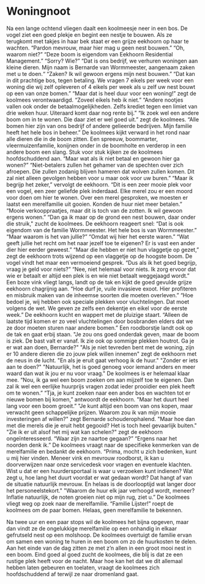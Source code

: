 # Woningnoot

Na een lange ochtend vliegen daalt een koolmeesje neer in een bos. De vogel ziet een goed plekje en begint een nestje te bouwen. Als ze terugkomt met takjes in haar bek staat er een grijze eekhoorn op haar te wachten.
“Pardon  mevrouw, maar hier mag u geen nest bouwen.”
“Oh, waarom niet?”
“Deze boom is eigendom van Eekhoorn Residential Management.”
“Sorry? Wie?”
“Dat is ons bedrijf, we verhuren woningen aan kleine dieren. Mijn naam is Bernarde van Wormmeester, aangenaam zaken met u te doen.“
“Zaken? Ik wil gewoon ergens mijn nest bouwen.”
“Dat kan in dit prachtige bos, tegen betaling. We vragen 7 eikels per week voor een woning die wij zelf opleveren of 4 eikels per week als u zelf uw nest bouwt op een van onze bomen.”
“Maar dat is heel duur voor een woning!” zegt de koolmees verontwaardigd. 
“Zoveel eikels heb ik niet.”
“Andere nootjes vallen ook onder de betaalmogelijkheden. Zelfs krediet tegen een limiet van drie weken huur. Uiteraard komt daar nog rente bij.”
“Ik zoek wel een andere boom om in te wonen. Die daar ziet er wel goed uit.” zegt de koolmees.
“Alle bomen hier zijn van ons bedrijf of andere gelieerde bedrijven. Mijn familie heeft het hele bos in beheer.”
De koolmees kijkt verward in het rond naar alle dieren die in de boom zitten. Een spreeuw, boommarter, vleermuizenfamilie, konijnen onder in de boomholte en verderop in een andere boom een slang. Stuk voor stuk kijken ze de koolmees hoofdschuddend aan.
“Maar wat als ik niet betaal en gewoon hier ga wonen?”
“Niet-betalers zullen het gehamer van de spechten over zich afroepen. Die zullen zodanig blijven hameren dat wolven zullen komen. Dit zal niet alleen gevolgen hebben voor u maar ook voor uw buren.”
“Maar ik begrijp het zeker,” vervolgt de eekhoorn.
“Dit is een zeer mooie plek voor een vogel, een zeer geliefde plek inderdaad. Elke merel zou er een moord voor doen om hier te wonen. Over een merel gesproken, we moesten er laatst een merelfamilie uit gooien. Konden de huur niet meer betalen.”
“Mooie verkooppraatjes, maar dit is toch van de zotten. Ik wil gewoon ergens wonen.”
“Dan ga ik maar op de grond een nest bouwen, daar onder die struik," zucht de koolmees. 
De eekhoorn reageert snel: “Dat is ook eigendom van de familie Wormmeester. Het hele bos is van Wormmeester.”
“Maar waarom is het van jullie?”
“Omdat wij hier het eerste waren.”
“Wat geeft jullie het recht om het naar jezelf toe te eigenen? Er is vast een ander dier hier eerder geweest.”
“Maar die hebben er niet hun vlaggetje op gezet,” zegt de eekhoorn trots wijzend op een vlaggetje op de hoogste boom. 
De vogel vindt het maar een vermoeiend gesprek. “Dus als ik het goed begrijp, vraag je geld voor niets?”
“Nee, niet helemaal voor niets. Ik zorg ervoor dat wie er betaalt er altijd een plek is en wie niet betaalt weggejaagd wordt.”
Een boze vink vliegt langs, landt op de tak en kijkt de goed gevulde grijze eekhoorn chagrijnig aan.
“Hoe durf je, vuile invasieve exoot. Hier profiteren en misbruik maken van de inheemse soorten die moeten overleven.”
“Hoe bedoel je, wij hebben ook speciale plekken voor vluchtelingen. Dat moet volgens de wet. We geven ze zelfs een dekentje en eikel voor de eerste week.”
De eekhoorn kucht en wappert met de pluizige staart.
“Alleen de laatste tijd komen er zo veel  vluchtelingen door bosbranden elders dat we ze door moeten sturen naar andere bomen.”
Een roodborstje landt ook op de tak en gaat erbij staan.
"Je zou ons goed onderdak geven, maar de boom is ziek. De bast valt er vanaf. Ik zie ook op sommige plekken houtrot. Ga je er wat aan doen, Bernarde?"
"Als je niet tevreden bent met de woning, zijn er 10 andere dieren die zo jouw plek willen innemen" zegt de eekhoorn met de neus in de lucht.
"En als je eruit gaat verhoog ik de huur."
"Zonder er iets aan te doen?"
"Natuurlijk, het is goed genoeg voor iemand anders en meer waard dan wat ik jou er nu voor vraag."
De koolmees is er helemaal klaar mee.
“Nou, ik ga wel een boom zoeken om aan mijzelf toe te eigenen. Dan zal ik wel een eerlijke huurprijs vragen zodat ieder prooidier een plek heeft om te wonen.”
“Tja, je kunt zoeken naar een ander bos en wachten tot er nieuwe bomen bij komen,” antwoordt de eekhoorn.
"Maar het duurt heel lang voor een boom groeit.”
"Je kunt altijd een boom van ons kopen, maar verwacht geen schappelijke prijzen. Waarom zou ik van mijn mooie investeringen af willen?" zegt Bernarde schouderophalend.
"Maar hoe dan met die merels die je eruit hebt gegooid? Het is toch heel gevaarlijk buiten."
"Zie ik er uit alsof het mij wat kan schelen?" zegt de eekhoorn ongeïnteresseerd.
“Waar zijn ze naartoe gegaan?”
“Ergens naar het noorden denk ik.”
De koolmees vraagt naar de specifieke kenmerken van de merelfamilie en bedankt de eekhoorn.
“Prima, mocht u zich bedenken, kunt u mij hier vinden. Meneer vink en mevrouw roodborst, ik kan u doorverwijzen naar onze servicedesk voor vragen en eventuele klachten. Wist u dat er een huurdersportaal is waar u verzoeken kunt indienen? Wat zegt u, hoe lang het duurt voordat er wat gedaan wordt? Dat hangt af van de situatie natuurlijk mevrouw. En helaas is de doorlooptijd wat langer door het personeelstekort."
"Waarom de huur elk jaar verhoogd wordt, meneer? Inflatie natuurlijk, de noten groeien niet op mijn rug, ziet u.”
De koolmees vliegt weg op zoek naar de merelfamilie.
“Familie Lijster!” roept de koolmees om de paar bomen. Helaas, geen merelfamilie te bekennen.

Na twee uur en een paar stops wil de koolmees het bijna opgeven, maar dan vindt ze de ongelukkige merelfamilie op een onhandig in elkaar gefrutseld nest op een molshoop. De koolmees overtuigt de familie ervan om samen een woning te huren in een boom om zo de huurkosten te delen. 
Aan het einde van de dag zitten ze met z’n allen in een groot mooi nest in een boom. Eind goed al goed zucht de koolmees, die blij is dat ze een rustige plek heeft voor de nacht. Maar hoe kan het dat we dit allemaal hebben laten gebeuren en toelaten, vraagt de koolmees zich hoofdschuddend af terwijl ze naar dromenland gaat.
